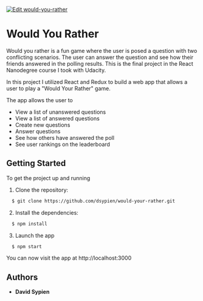[![Edit would-you-rather](https://codesandbox.io/static/img/play-codesandbox.svg)](https://codesandbox.io/embed/strange-oskar-36rc9?fontsize=14&hidenavigation=1&theme=dark)

# Would You Rather
Would you rather is a fun game where the user is posed a question with two conflicting scenarios.  The user can answer the question and see how their friends answered in the polling results.  This is the final project in the React Nanodegree course I took with Udacity.  

In this project I utilized React and Redux to build a web app that allows a user to play a "Would Your Rather" game.

The app allows the user to
   * View a list of unanswered questions
   * View a list of answered questions
   * Create new questions
   * Answer questions 
   * See how others have answered the poll
   * See user rankings on the leaderboard

## Getting Started

To get the project up and running 

1.  Clone the repository:

```bash
  $ git clone https://github.com/dsypien/would-your-rather.git
```

2. Install the dependencies:
```bash
  $ npm install
```

3. Launch the app
```bash
  $ npm start
```

You can now visit the app at http://localhost:3000

## Authors

* **David Sypien** 
